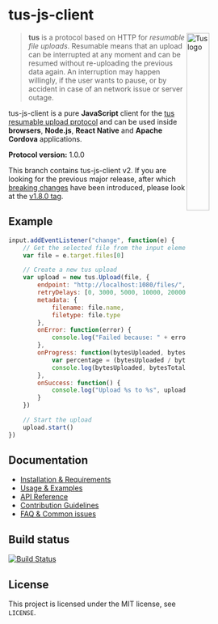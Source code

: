 # tus-js-client

<img alt="Tus logo" src="https://github.com/tus/tus.io/blob/master/assets/img/tus1.png?raw=true" width="30%" align="right" />

> **tus** is a protocol based on HTTP for *resumable file uploads*. Resumable
> means that an upload can be interrupted at any moment and can be resumed without
> re-uploading the previous data again. An interruption may happen willingly, if
> the user wants to pause, or by accident in case of an network issue or server
> outage.

tus-js-client is a pure **JavaScript** client for the [tus resumable upload protocol](http://tus.io) and can be used inside **browsers**, **Node.js**,
**React Native** and **Apache Cordova** applications.

**Protocol version:** 1.0.0

This branch contains tus-js-client v2. If you are looking for the previous major release, after which [breaking changes](https://tus.io/blog/2020/05/04/tus-js-client-200/) have been introduced, please look at the [v1.8.0 tag](https://github.com/tus/tus-js-client/tree/v1.8.0).

## Example

```js
input.addEventListener("change", function(e) {
    // Get the selected file from the input element
    var file = e.target.files[0]

    // Create a new tus upload
    var upload = new tus.Upload(file, {
        endpoint: "http://localhost:1080/files/",
        retryDelays: [0, 3000, 5000, 10000, 20000],
        metadata: {
            filename: file.name,
            filetype: file.type
        },
        onError: function(error) {
            console.log("Failed because: " + error)
        },
        onProgress: function(bytesUploaded, bytesTotal) {
            var percentage = (bytesUploaded / bytesTotal * 100).toFixed(2)
            console.log(bytesUploaded, bytesTotal, percentage + "%")
        },
        onSuccess: function() {
            console.log("Upload %s to %s", upload.file.name, upload.url)
        }
    })

    // Start the upload
    upload.start()
})
```

## Documentation

* [Installation & Requirements](/docs/installation.md)
* [Usage & Examples](/docs/usage.md)
* [API Reference](/docs/api.md)
* [Contribution Guidelines](/docs/contributing.md)
* [FAQ & Common issues](/docs/faq.md)

## Build status

[![Build Status](https://travis-ci.org/tus/tus-js-client.svg?branch=master)](https://travis-ci.org/tus/tus-js-client)

## License

This project is licensed under the MIT license, see `LICENSE`.
